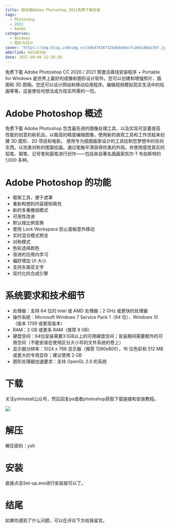 ```yaml
---
title: 超详细Adobe Photoshop 2021免费下载安装
tags:
  - Photoshop
  - 2021
  - Adobe
categories:
  - Windows
  - 图形与设计
cover: 'https://img-blog.csdnimg.cn/3dbd7438f32b46beb4cfca6b1d6ea76f.jpg'
abbrlink: bd1d63db
date: 2021-09-04 12:20:38
---
```


免费下载 Adob​​e Photoshop CC 2020 / 2021 预激活离线安装程序 + Portable for Windows 是世界上最好的成像和图形设计软件。您可以创建和增强照片、插图和 3D 图稿。您还可以设计网站和移动应用程序。编辑视频模拟现实生活中的绘画等等。这是使任何想法成为现实所需的一切。

# Adobe Photoshop 概述
免费下载 Adob​​e Photoshop 包含最先进的图像处理工具，以及实现可显着提高性能的创意的新机会。以极高的精度编辑图像，使用新的直观工具和工作流程来创建 3D 图形、2D 项目和电影。
使用专为插图画家设计的工具绘制您梦想中的任何东西。以完美对称的图案绘画。通过笔触平滑获得优美的外观。并使用感觉真实的铅笔、钢笔、记号笔和画笔进行创作——包括来自著名插画家凯尔·T·韦伯斯特的 1,000 多种。

# Adobe Photoshop 的功能
- 框架工具，便于遮罩
- 重新构想的内容感知填充
- 新的多重撤销模式
- 可用性改进
- 默认按比例变换
- 使用 Lock Workspace 防止面板意外移动
- 实时混合模式预览
- 对称模式
- 色轮选择颜色
- 改进的应用内学习
- 偏好增加 UI 大小
- 支持东南亚文字
- 现代化的合成引擎

# 系统要求和技术细节
- 处理器：支持 64 位的 Intel 或 AMD 处理器；2 GHz 或更快的处理器
- 操作系统：Microsoft Windows 7 Service Pack 1（64 位）、Windows 10（版本 1709 或更高版本）
- RAM：2 GB 或更多 RAM（推荐 8 GB）
- 硬盘空间：64位安装需要3.1GB以上的可用硬盘空间；安装期间需要额外的可用空间（不能安装在使用区分大小写的文件系统的卷上）
- 显示器分辨率：1024 x 768 显示器（推荐 1280x800），16 位色彩和 512 MB 或更大的专用显存；建议使用 2 GB
- 图形处理器加速要求：支持 OpenGL 2.0 的系统

# 下载
关注yshinstall公众号，然后回复ps或者photoshop获取下载链接和安装教程。

![](https://img-blog.csdnimg.cn/f824f9d6c4ca40549a3d02de1938c17c.jpg#pic_center)

# 解压
解压密码：ysh

# 安装
直接点击Set-up.exe进行安装就可以了。

# 结尾
如果你遇到了什么问题，可以在评论下方给我留言。
